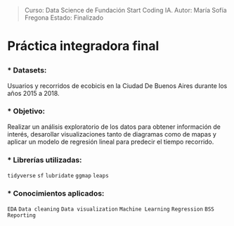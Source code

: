 > Curso: Data Science de Fundación Start Coding IA. Autor: María Sofía Fregona
> Estado: Finalizado

# Práctica integradora final <p>

### *   Datasets: <p> 
Usuarios y recorridos de ecobicis en la Ciudad De Buenos Aires durante los años 2015 a 2018. <p>

### *   Objetivo: <p>
Realizar un análisis exploratorio de los datos para obtener información de interés, desarollar visualizaciones tanto de diagramas como de mapas y aplicar un modelo de regresión lineal para predecir el tiempo recorrido.

### *   Librerías utilizadas: <p>
`tidyverse` `sf` `lubridate` `ggmap` `leaps`

### *   Conocimientos aplicados: <p>
`EDA` `Data cleaning` `Data visualization` `Machine Learning` `Regression` `BSS` `Reporting`
